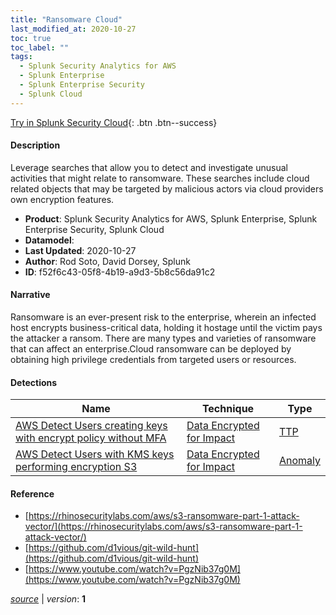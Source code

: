 ```yaml
---
title: "Ransomware Cloud"
last_modified_at: 2020-10-27
toc: true
toc_label: ""
tags:
  - Splunk Security Analytics for AWS
  - Splunk Enterprise
  - Splunk Enterprise Security
  - Splunk Cloud
---
```


[Try in Splunk Security Cloud](https://www.splunk.com/en_us/cyber-security.html){: .btn .btn--success}

#### Description

Leverage searches that allow you to detect and investigate unusual activities that might relate to ransomware. These searches include cloud related objects that may be targeted by malicious actors via cloud providers own encryption features.

- **Product**: Splunk Security Analytics for AWS, Splunk Enterprise, Splunk Enterprise Security, Splunk Cloud
- **Datamodel**: 
- **Last Updated**: 2020-10-27
- **Author**: Rod Soto, David Dorsey, Splunk
- **ID**: f52f6c43-05f8-4b19-a9d3-5b8c56da91c2

#### Narrative

Ransomware is an ever-present risk to the enterprise, wherein an infected host encrypts business-critical data, holding it hostage until the victim pays the attacker a ransom. There are many types and varieties of ransomware that can affect an enterprise.Cloud ransomware can be deployed by obtaining high privilege credentials from targeted users or resources.

#### Detections

| Name        | Technique   | Type         |
| ----------- | ----------- |--------------|
| [AWS Detect Users creating keys with encrypt policy without MFA](/cloud/c79c164f-4b21-4847-98f9-cf6a9f49179e/) | [Data Encrypted for Impact](/tags/#data-encrypted-for-impact) | [TTP](https://github.com/splunk/security_content/wiki/Detection-Analytic-Types) |
| [AWS Detect Users with KMS keys performing encryption S3](/cloud/884a5f59-eec7-4f4a-948b-dbde18225fdc/) | [Data Encrypted for Impact](/tags/#data-encrypted-for-impact) | [Anomaly](https://github.com/splunk/security_content/wiki/Detection-Analytic-Types) |

#### Reference

* [https://rhinosecuritylabs.com/aws/s3-ransomware-part-1-attack-vector/](https://rhinosecuritylabs.com/aws/s3-ransomware-part-1-attack-vector/)
* [https://github.com/d1vious/git-wild-hunt](https://github.com/d1vious/git-wild-hunt)
* [https://www.youtube.com/watch?v=PgzNib37g0M](https://www.youtube.com/watch?v=PgzNib37g0M)



[*source*](https://github.com/splunk/security_content/tree/develop/stories/ransomware_cloud.yml) \| *version*: **1**